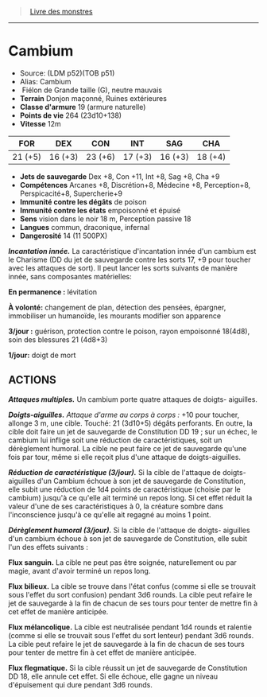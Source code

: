 ﻿> [Livre des monstres](tome_of_beasts.md)

---

# Cambium

- Source: (LDM p52)(TOB p51)
- Alias: Cambium
-  Fiélon de Grande taille (G), neutre mauvais
- **Terrain** Donjon maçonné, Ruines extérieures
- **Classe d'armure** 19 (armure naturelle)
- **Points de vie** 264 (23d10+138)
- **Vitesse** 12m

|FOR|DEX|CON|INT|SAG|CHA|
|---|---|---|---|---|---|
|21 (+5)|16 (+3)|23 (+6)|17 (+3)|16 (+3)|18 (+4)|

- **Jets de sauvegarde** Dex +8, Con +11, Int +8, Sag +8, Cha +9
- **Compétences** Arcanes +8, Discrétion+8, Médecine +8, Perception+8, Perspicacité+8, Supercherie+9
- **Immunité contre les dégâts** de poison
- **Immunité contre les états** empoisonné et épuisé
- **Sens** vision dans le noir 18 m, Perception passive 18
- **Langues** commun, draconique, infernal
- **Dangerosité** 14 (11 500PX)

**_Incantation innée._** La caractéristique d'incantation innée d'un cambium est le Charisme (DD du jet de sauvegarde contre les sorts 17, +9 pour toucher avec les attaques de sort). Il peut lancer les sorts suivants de manière innée, sans composantes matérielles:

**En permanence :** lévitation

**À volonté:** changement de plan, détection des pensées, épargner, immobiliser un humanoïde, les mourants modifier son apparence

**3/jour :** guérison, protection contre le poison, rayon empoisonné 18(4d8), soin des blessures 21 (4d8+3)

**1/jour:** doigt de mort

## ACTIONS

**_Attaques multiples._** Un cambium porte quatre attaques de doigts- aiguilles.

**_Doigts-aiguilles._** _Attaque d'arme au corps à corps :_ +10 pour toucher, allonge 3 m, une cible. Touché: 21 (3d10+5) dégâts perforants. En outre, la cible doit faire un jet de sauvegarde de Constitution DD 19 ; sur un échec, le cambium lui inflige soit une réduction de caractéristiques, soit un dérèglement humoral. La cible ne peut faire ce jet de sauvegarde qu'une fois par tour, même si elle reçoit plus d'une attaque de doigts-aiguilles.

**_Réduction de caractéristique (3/jour)._** Si la cible de l'attaque de doigts-aiguilles d'un Cambium échoue à son jet de sauvegarde de Constitution, elle subit une réduction de 1d4 points de caractéristique (choisie par le cambium) jusqu'à ce qu'elle ait terminé un repos long. Si cet effet réduit la valeur d'une de ses caractéristiques à 0, la créature sombre dans l'inconscience jusqu'à ce qu'elle ait regagné au moins 1 point.

**_Dérèglement humoral (3/jour)._** Si la cible de l'attaque de doigts- aiguilles d'un cambium échoue à son jet de sauvegarde de Constitution, elle subit l'un des effets suivants :

**Flux sanguin.** La cible ne peut pas être soignée, naturellement ou par magie, avant d'avoir terminé un repos long.

**Flux bilieux.** La cible se trouve dans l'état confus (comme si elle se trouvait sous l'effet du sort confusion) pendant 3d6 rounds. La cible peut refaire le jet de sauvegarde à la fin de chacun de ses tours pour tenter de mettre fin à cet effet de manière anticipée.

**Flux mélancolique.** La cible est neutralisée pendant 1d4 rounds et ralentie (comme si elle se trouvait sous l'effet du sort lenteur) pendant 3d6 rounds. La cible peut refaire le jet de sauvegarde à la fin de chacun de ses tours pour tenter de mettre fin à cet effet de manière anticipée.

**Flux flegmatique.** Si la cible réussit un jet de sauvegarde de Constitution DD 18, elle annule cet effet. Si elle échoue, elle gagne un niveau d'épuisement qui dure pendant 3d6 rounds.

